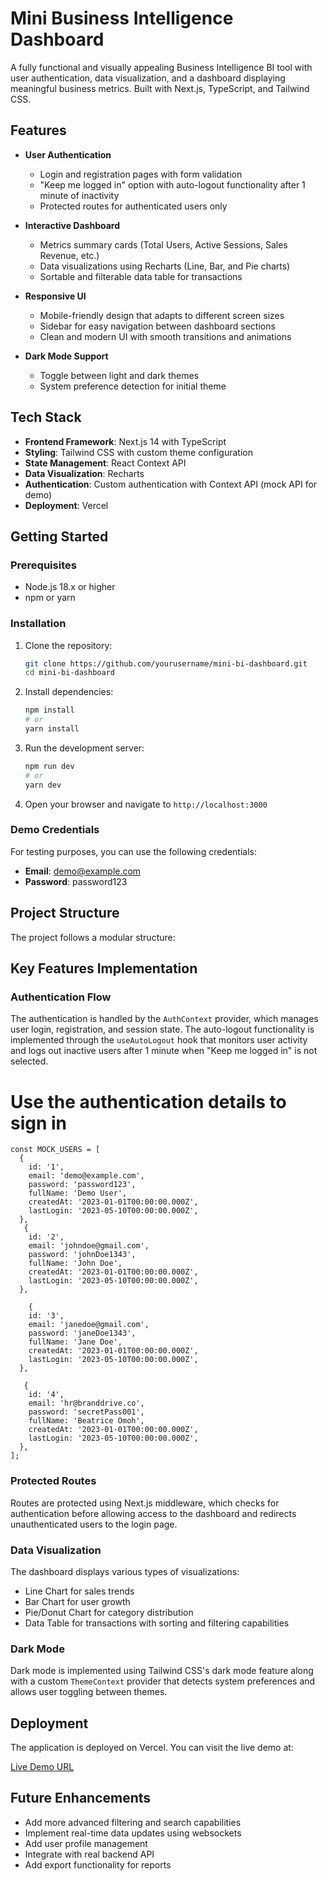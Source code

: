 # Mini Business Intelligence Dashboard

A fully functional and visually appealing Business Intelligence BI tool with user authentication, data visualization, and a dashboard displaying meaningful business metrics. Built with Next.js, TypeScript, and Tailwind CSS.

## Features

- **User Authentication**
  - Login and registration pages with form validation
  - "Keep me logged in" option with auto-logout functionality after 1 minute of inactivity
  - Protected routes for authenticated users only

- **Interactive Dashboard**
  - Metrics summary cards (Total Users, Active Sessions, Sales Revenue, etc.)
  - Data visualizations using Recharts (Line, Bar, and Pie charts)
  - Sortable and filterable data table for transactions

- **Responsive UI**
  - Mobile-friendly design that adapts to different screen sizes
  - Sidebar for easy navigation between dashboard sections
  - Clean and modern UI with smooth transitions and animations

- **Dark Mode Support**
  - Toggle between light and dark themes
  - System preference detection for initial theme

## Tech Stack

- **Frontend Framework**: Next.js 14 with TypeScript
- **Styling**: Tailwind CSS with custom theme configuration
- **State Management**: React Context API
- **Data Visualization**: Recharts
- **Authentication**: Custom authentication with Context API (mock API for demo)
- **Deployment**: Vercel

## Getting Started

### Prerequisites

- Node.js 18.x or higher
- npm or yarn

### Installation

1. Clone the repository:
   ```bash
   git clone https://github.com/yourusername/mini-bi-dashboard.git
   cd mini-bi-dashboard
   ```

2. Install dependencies:
   ```bash
   npm install
   # or
   yarn install
   ```

3. Run the development server:
   ```bash
   npm run dev
   # or
   yarn dev
   ```

4. Open your browser and navigate to `http://localhost:3000`

### Demo Credentials

For testing purposes, you can use the following credentials:

- **Email**: demo@example.com
- **Password**: password123

## Project Structure

The project follows a modular structure:


## Key Features Implementation

### Authentication Flow

The authentication is handled by the `AuthContext` provider, which manages user login, registration, and session state. The auto-logout functionality is implemented through the `useAutoLogout` hook that monitors user activity and logs out inactive users after 1 minute when "Keep me logged in" is not selected.

# Use the authentication details to sign in #
```
const MOCK_USERS = [
  {
    id: '1',
    email: 'demo@example.com',
    password: 'password123',
    fullName: 'Demo User',
    createdAt: '2023-01-01T00:00:00.000Z',
    lastLogin: '2023-05-10T00:00:00.000Z',
  },
   {
    id: '2',
    email: 'johndoe@gmail.com',
    password: 'johnDoe1343',
    fullName: 'John Doe',
    createdAt: '2023-01-01T00:00:00.000Z',
    lastLogin: '2023-05-10T00:00:00.000Z',
  },

    {
    id: '3',
    email: 'janedoe@gmail.com',
    password: 'janeDoe1343',
    fullName: 'Jane Doe',
    createdAt: '2023-01-01T00:00:00.000Z',
    lastLogin: '2023-05-10T00:00:00.000Z',
  },

   {
    id: '4',
    email: 'hr@branddrive.co',
    password: 'secretPass001',
    fullName: 'Beatrice Omoh',
    createdAt: '2023-01-01T00:00:00.000Z',
    lastLogin: '2023-05-10T00:00:00.000Z',
  },
];
```

### Protected Routes

Routes are protected using Next.js middleware, which checks for authentication before allowing access to the dashboard and redirects unauthenticated users to the login page.

### Data Visualization

The dashboard displays various types of visualizations:
- Line Chart for sales trends
- Bar Chart for user growth
- Pie/Donut Chart for category distribution
- Data Table for transactions with sorting and filtering capabilities

### Dark Mode

Dark mode is implemented using Tailwind CSS's dark mode feature along with a custom `ThemeContext` provider that detects system preferences and allows user toggling between themes.

## Deployment

The application is deployed on Vercel. You can visit the live demo at:

[Live Demo URL](https://biboard.vercel.app/auth/login)

## Future Enhancements

- Add more advanced filtering and search capabilities
- Implement real-time data updates using websockets
- Add user profile management
- Integrate with real backend API
- Add export functionality for reports

